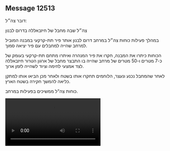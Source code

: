 ## Message 12513

דובר צה״ל:

צה״ל שבה מחבל של חיזבאללה בדרום לבנון

במהלך פעילות כוחות צה״ל במרחב דרום לבנון אותר פיר תת-קרקעי במבנה המוביל למרחב שהייה למחבלים עם פיר יציאה סמוך.

הכוחות כיתרו את המבנה, חקרו את פיר המנהרה ואיתרו מתחם תת-קרקעי בעומק של כ-7 מטרים ו-50 מטרים של מרחב שהייה בו התבצר מחבל של ארגון הטרור חיזבאללה לצד אמצעי לחימה וציוד לשהייה לזמן ארוך.

לאחר שהמחבל נכנע ונעצר, הלוחמים תחקרו אותו בשטח ולאחר מכן הביאו אותו למתקן כליאה להמשך חקירה בשטח הארץ.
 
כוחות צה"ל ממשיכים בפעילות במרחב.

![Video](https://data.iron-swords.co.il/2024/October/13/https://data.iron-swords.co.il/2024/October/13/12513/12513_media.mp4)

